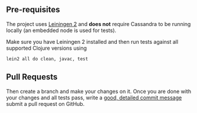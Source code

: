 ## Pre-requisites

The project uses [Leiningen 2](https://leiningen.org) and **does not** require Cassandra to be running
locally (an embedded node is used for tests).

Make sure you have Leiningen 2 installed and then run tests against all supported Clojure versions using

    lein2 all do clean, javac, test

## Pull Requests

Then create a branch and make your changes on it. Once you are done with your changes and all
tests pass, write a [good, detailed commit message](http://tbaggery.com/2008/04/19/a-note-about-git-commit-messages.html) submit a pull request on GitHub.
